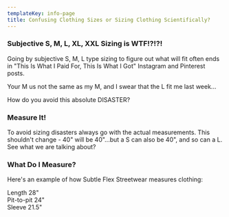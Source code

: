```yaml
---
templateKey: info-page
title: Confusing Clothing Sizes or Sizing Clothing Scientifically?
---
```

### Subjective S, M, L, XL, XXL Sizing is WTF!?!?!

Going by subjective S, M, L type sizing to figure out what will fit often ends in "This Is What I Paid For, This Is What I Got" Instagram and Pinterest posts. 

Your M us not the same as my M, and I swear that the L fit me last week...

How do you avoid this absolute DISASTER?

### Measure It!

To avoid sizing disasters always go with the actual measurements. This shouldn't change - 40" will be 40"...but a S can also be 40", and so can a L. See what we are talking about?

### What Do I Measure?

Here's an example of how Subtle Flex Streetwear measures clothing:

Length 28"\
Pit-to-pit 24"\
Sleeve 21.5"